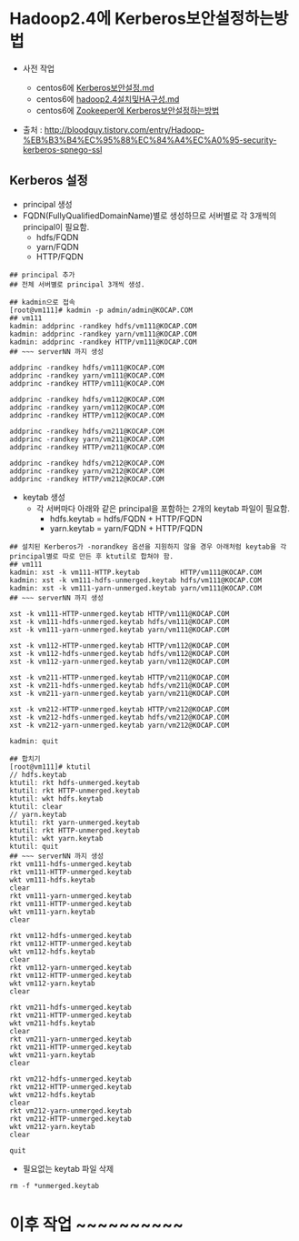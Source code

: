 
# Hadoop2.4에 Kerberos보안설정하는방법
- 사전 작업
    - centos6에 [Kerberos보안설정.md](https://github.com/minheelee/kocap/blob/master/centos6%EC%97%90%20Kerberos%EB%B3%B4%EC%95%88%EC%84%A4%EC%A0%95.md)
    - centos6에 [hadoop2.4설치및HA구성.md](https://github.com/minheelee/kocap/blob/master/centos6%EC%97%90%20hadoop2.4%EC%84%A4%EC%B9%98%EB%B0%8FHA%EA%B5%AC%EC%84%B1.md)
    - centos6에 [Zookeeper에 Kerberos보안설정하는방법](https://github.com/minheelee/kocap/blob/master/Zookeeper%EC%97%90%20Kerberos%EB%B3%B4%EC%95%88%EC%84%A4%EC%A0%95%ED%95%98%EB%8A%94%EB%B0%A9%EB%B2%95.md)

- 출처 : http://bloodguy.tistory.com/entry/Hadoop-%EB%B3%B4%EC%95%88%EC%84%A4%EC%A0%95-security-kerberos-spnego-ssl

## Kerberos 설정

- principal 생성
- FQDN(FullyQualifiedDomainName)별로 생성하므로 서버별로 각 3개씩의 principal이 필요함.
    - hdfs/FQDN
    - yarn/FQDN
    - HTTP/FQDN
```
## principal 추가
## 전체 서버별로 principal 3개씩 생성.

## kadmin으로 접속
[root@vm111]# kadmin -p admin/admin@KOCAP.COM
## vm111
kadmin: addprinc -randkey hdfs/vm111@KOCAP.COM
kadmin: addprinc -randkey yarn/vm111@KOCAP.COM
kadmin: addprinc -randkey HTTP/vm111@KOCAP.COM
## ~~~ serverNN 까지 생성

addprinc -randkey hdfs/vm111@KOCAP.COM
addprinc -randkey yarn/vm111@KOCAP.COM
addprinc -randkey HTTP/vm111@KOCAP.COM

addprinc -randkey hdfs/vm112@KOCAP.COM
addprinc -randkey yarn/vm112@KOCAP.COM
addprinc -randkey HTTP/vm112@KOCAP.COM

addprinc -randkey hdfs/vm211@KOCAP.COM
addprinc -randkey yarn/vm211@KOCAP.COM
addprinc -randkey HTTP/vm211@KOCAP.COM

addprinc -randkey hdfs/vm212@KOCAP.COM
addprinc -randkey yarn/vm212@KOCAP.COM
addprinc -randkey HTTP/vm212@KOCAP.COM

```

- keytab 생성
    - 각 서버마다 아래와 같은 principal을 포함하는 2개의 keytab 파일이 필요함.
        - hdfs.keytab = hdfs/FQDN + HTTP/FQDN
        - yarn.keytab = yarn/FQDN + HTTP/FQDN
```
## 설치된 Kerberos가 -norandkey 옵션을 지원하지 않을 경우 아래처럼 keytab을 각 principal별로 따로 만든 후 ktutil로 합쳐야 함.
## vm111
kadmin: xst -k vm111-HTTP.keytab          HTTP/vm111@KOCAP.COM
kadmin: xst -k vm111-hdfs-unmerged.keytab hdfs/vm111@KOCAP.COM
kadmin: xst -k vm111-yarn-unmerged.keytab yarn/vm111@KOCAP.COM
## ~~~ serverNN 까지 생성

xst -k vm111-HTTP-unmerged.keytab HTTP/vm111@KOCAP.COM
xst -k vm111-hdfs-unmerged.keytab hdfs/vm111@KOCAP.COM
xst -k vm111-yarn-unmerged.keytab yarn/vm111@KOCAP.COM

xst -k vm112-HTTP-unmerged.keytab HTTP/vm112@KOCAP.COM
xst -k vm112-hdfs-unmerged.keytab hdfs/vm112@KOCAP.COM
xst -k vm112-yarn-unmerged.keytab yarn/vm112@KOCAP.COM

xst -k vm211-HTTP-unmerged.keytab HTTP/vm211@KOCAP.COM
xst -k vm211-hdfs-unmerged.keytab hdfs/vm211@KOCAP.COM
xst -k vm211-yarn-unmerged.keytab yarn/vm211@KOCAP.COM

xst -k vm212-HTTP-unmerged.keytab HTTP/vm212@KOCAP.COM
xst -k vm212-hdfs-unmerged.keytab hdfs/vm212@KOCAP.COM
xst -k vm212-yarn-unmerged.keytab yarn/vm212@KOCAP.COM

kadmin: quit

## 합치기 
[root@vm111]# ktutil
// hdfs.keytab
ktutil: rkt hdfs-unmerged.keytab
ktutil: rkt HTTP-unmerged.keytab
ktutil: wkt hdfs.keytab
ktutil: clear
// yarn.keytab
ktutil: rkt yarn-unmerged.keytab
ktutil: rkt HTTP-unmerged.keytab
ktutil: wkt yarn.keytab
ktutil: quit
## ~~~ serverNN 까지 생성
rkt vm111-hdfs-unmerged.keytab
rkt vm111-HTTP-unmerged.keytab
wkt vm111-hdfs.keytab
clear
rkt vm111-yarn-unmerged.keytab
rkt vm111-HTTP-unmerged.keytab
wkt vm111-yarn.keytab
clear

rkt vm112-hdfs-unmerged.keytab
rkt vm112-HTTP-unmerged.keytab
wkt vm112-hdfs.keytab
clear
rkt vm112-yarn-unmerged.keytab
rkt vm112-HTTP-unmerged.keytab
wkt vm112-yarn.keytab
clear

rkt vm211-hdfs-unmerged.keytab
rkt vm211-HTTP-unmerged.keytab
wkt vm211-hdfs.keytab
clear
rkt vm211-yarn-unmerged.keytab
rkt vm211-HTTP-unmerged.keytab
wkt vm211-yarn.keytab
clear

rkt vm212-hdfs-unmerged.keytab
rkt vm212-HTTP-unmerged.keytab
wkt vm212-hdfs.keytab
clear
rkt vm212-yarn-unmerged.keytab
rkt vm212-HTTP-unmerged.keytab
wkt vm212-yarn.keytab
clear

quit
```

- 필요없는 keytab 파일 삭제
```
rm -f *unmerged.keytab
```

# 이후 작업 ~~~~~~~~~~

